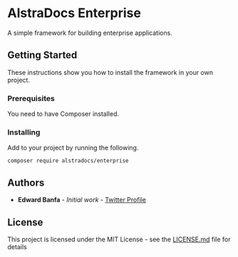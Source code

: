 # AlstraDocs Enterprise

A simple framework for building enterprise applications.

## Getting Started

These instructions show you how to install the framework in your own project.

### Prerequisites

You need to have Composer installed.

### Installing

Add to your project by running the following.

```
composer require alstradocs/enterprise
```

## Authors

* **Edward Banfa** - *Initial work* - [Twitter Profile](https://twitter.com/EdwardBanfa)

## License

This project is licensed under the MIT License - see the [LICENSE.md](LICENSE.md) file for details
